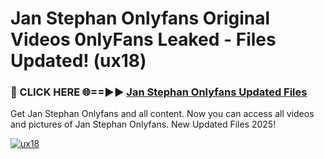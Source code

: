 # Jan Stephan Onlyfans Original Videos 0nlyFans Leaked - Files Updated! (ux18)

<h3>🔴 CLICK HERE 🌐==►► <a href="https://tinyurl.com/ehrbuxhb" rel="nofollow">Jan Stephan Onlyfans Updated Files</a></h3>

Get Jan Stephan Onlyfans and all content. Now you can access all videos and pictures of Jan Stephan Onlyfans. New Updated Files 2025!

[![ux18](https://i.imgur.com/lVYEuWS.gif)](https://tinyurl.com/ehrbuxhb)

